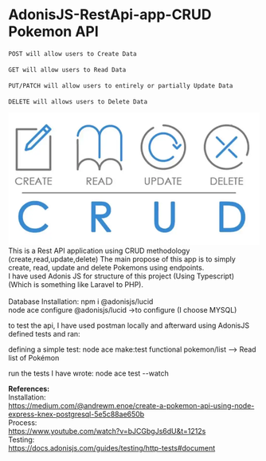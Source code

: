 # AdonisJS-RestApi-app-**CRUD Pokemon API**
    POST will allow users to Create Data

    GET will allow users to Read Data

    PUT/PATCH will allow users to entirely or partially Update Data

    DELETE will allows users to Delete Data


<div class="col-2"><img src="CRUD.jpg"></img></div>
This is a Rest API application using CRUD methodology (create,read,update,delete)
The main propose of this app is to simply create, read, update and delete Pokemons using endpoints.
<br>
I have used Adonis JS for structure of this project (Using Typescript) (Which is something like Laravel to PHP).
<br>
<br>
Database Installation:
npm i @adonisjs/lucid <br> node ace configure @adonisjs/lucid ->to configure (I choose MYSQL)

to test the api, I have used postman locally and afterward using AdonisJS defined tests and ran:

defining a simple test:
node ace make:test functional pokemon/list  --> Read list of Pokémon


run the tests I have wrote:
node ace test --watch

<b>References:</b><br>
Installation:<br>
https://medium.com/@andrewm.enoe/create-a-pokemon-api-using-node-express-knex-postgresql-5e5c88ae650b
<br>
Process:<br>
https://www.youtube.com/watch?v=bJCGbgJs6dU&t=1212s
<br>
Testing:
<br>
https://docs.adonisjs.com/guides/testing/http-tests#document
